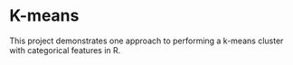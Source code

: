 # K-means

This project demonstrates one approach to performing a k-means cluster with categorical features in R. 
